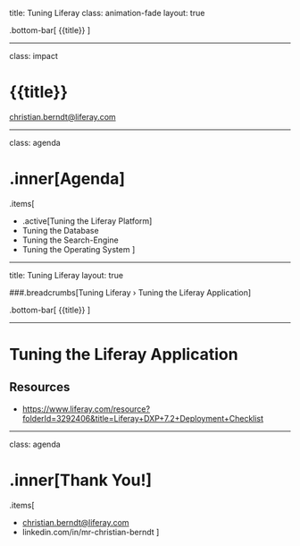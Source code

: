 title: Tuning Liferay 
class: animation-fade
layout: true

.bottom-bar[
  {{title}}
]

---

class: impact

# {{title}}
christian.berndt@liferay.com 

---

class: agenda

# .inner[Agenda]

.items[
* .active[Tuning the Liferay Platform] 
* Tuning the Database
* Tuning the Search-Engine
* Tuning the Operating System
]

---

title: Tuning Liferay 
layout: true

###.breadcrumbs[Tuning Liferay › Tuning the Liferay Application]

.bottom-bar[
  {{title}}
]

---

# Tuning the Liferay Application 

## Resources

* https://www.liferay.com/resource?folderId=3292406&title=Liferay+DXP+7.2+Deployment+Checklist

---

class: agenda

# .inner[Thank You!]

.items[
* christian.berndt@liferay.com
* linkedin.com/in/mr-christian-berndt
]
